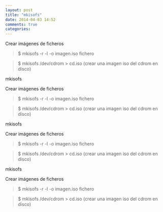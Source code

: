 ```yaml
---
layout: post
title: "mkisofs"
date: 2014-04-03 14:52
comments: true
categories: 
---
```

Crear imágenes de ficheros 

>$ mkisofs -r -l -o imagen.iso fichero

>$ mkisofs /dev/cdrom > cd.iso (crear una imagen iso del cdrom en disco)

mkisofs 

Crear imágenes de ficheros 

>$ mkisofs -r -l -o imagen.iso fichero

>$ mkisofs /dev/cdrom > cd.iso (crear una imagen iso del cdrom en disco)

mkisofs 

Crear imágenes de ficheros 

>$ mkisofs -r -l -o imagen.iso fichero

>$ mkisofs /dev/cdrom > cd.iso (crear una imagen iso del cdrom en disco)

mkisofs 

Crear imágenes de ficheros 

>$ mkisofs -r -l -o imagen.iso fichero

>$ mkisofs /dev/cdrom > cd.iso (crear una imagen iso del cdrom en disco)

